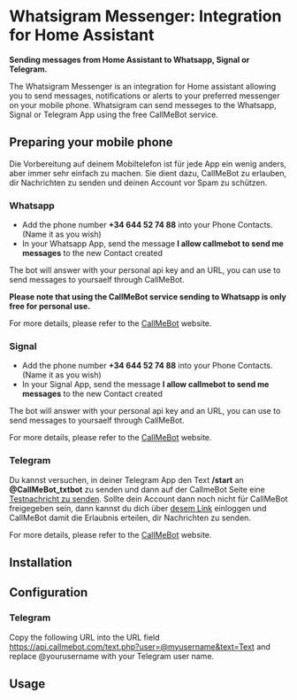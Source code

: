 # Whatsigram Messenger: Integration for Home Assistant
**Sending messages from Home Assistant to Whatsapp, Signal or Telegram.**

The Whatsigram Messenger is an integration for Home assistant allowing you to send messages, notifications or alerts to your preferred messenger on your mobile phone. Whatsigram can send messeges to the Whatsapp, Signal or Telegram App using the free CallMeBot service.

## Preparing your mobile phone

Die Vorbereitung auf deinem Mobiltelefon ist für jede App ein wenig anders, aber immer sehr einfach zu machen. Sie dient dazu, CallMeBot zu erlauben, dir Nachrichten zu senden und deinen Account vor Spam zu schützen.

### Whatsapp

- Add the phone number **+34 644 52 74 88** into your Phone Contacts. (Name it as you wish)
- In your Whatsapp App, send the message **I allow callmebot to send me messages** to the new Contact created

The bot will answer with your personal api key and an URL, you can use to send messages to yoursaelf through CallMeBot.

**Please note that using the CallMeBot service sending to Whatsapp is only free for personal use.**

For more details, please refer to the [CallMeBot](https://www.callmebot.com/blog/free-api-whatsapp-messages/) website.

### Signal

- Add the phone number **+34 644 52 74 88** into your Phone Contacts. (Name it as you wish)
- In your Signal App, send the message **I allow callmebot to send me messages** to the new Contact created

The bot will answer with your personal api key and an URL, you can use to send messages to yoursaelf through CallMeBot.

For more details, please refer to the [CallMeBot](https://www.callmebot.com/blog/free-api-signal-send-messages/) website.

### Telegram

Du kannst versuchen, in deiner Telegram App den Text **/start** an **@CallMeBot_txtbot** zu senden und dann auf der CallmeBot Seite eine [Testnachricht zu senden](https://www.callmebot.com/blog/telegram-text-messages-from-browser/#google_vignette). Sollte dein Account dann noch nicht für CallMeBot freigegeben sein, dann kannst du dich über [desem Link](https://api2.callmebot.com/txt/login.php) einloggen und CallMeBot damit die Erlaubnis erteilen, dir Nachrichten zu senden.

For more details, please refer to the [CallMeBot](https://www.callmebot.com/blog/telegram-text-messages/) website.

## Installation

## Configuration

### Telegram

Copy the following URL into the URL field https://api.callmebot.com/text.php?user=@myusername&text=Text and replace @yourusername with your Telegram user name.

## Usage

